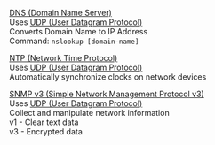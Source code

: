 <u>DNS (Domain Name Server)</u>  
Uses [UDP (User Datagram Protocol)](../4%20-%20Transport%20Layer%20Protocols/UDP%20%28User%20Datagram%20Protocol%29.md)  
Converts Domain Name to IP Address  
Command: `nslookup [domain-name]`

<u>NTP (Network Time Protocol)</u>  
Uses [UDP (User Datagram Protocol)](../4%20-%20Transport%20Layer%20Protocols/UDP%20%28User%20Datagram%20Protocol%29.md)  
Automatically synchronize clocks on network devices

<u>SNMP v3 (Simple Network Management Protocol v3)</u>  
Uses [UDP (User Datagram Protocol)](../4%20-%20Transport%20Layer%20Protocols/UDP%20%28User%20Datagram%20Protocol%29.md)  
Collect and manipulate network information  
v1 - Clear text data  
v3 - Encrypted data
